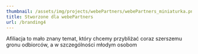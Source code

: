 ```yaml
---
thumbnail: /assets/img/projects/webePartners/webePartners_miniaturka.png
title: Stworzone dla webePartners
url: /branding4
---
```


Afiliacja to mało znany temat, który chcemy przybliżać coraz szerszemu gronu odbiorców, a w szczególności młodym osobom
